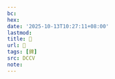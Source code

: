 ```yaml
---
bc:
hex:
date: '2025-10-13T10:27:11+08:00'
lastmod:
title: 􃟈
url: 􃟈
tags: [錍]
src: DCCV
note:
---
```


